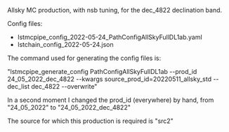 Allsky MC production, with nsb tuning, for the dec_4822 declination band.

Config files:
- lstmcpipe_config_2022-05-24_PathConfigAllSkyFullDL1ab.yaml
- lstchain_config_2022-05-24.json

The command used for generating the config files is:

"lstmcpipe_generate_config PathConfigAllSkyFullDL1ab --prod_id 24_05_2022_dec_4822 --kwargs source_prod_id=20220511_allsky_std --dec_list dec_4822 --overwrite"

In a second moment I changed the prod_id (everywhere) by hand, from "24_05_2022" to "24_05_2022_dec_4822"

The source for which this production is required is "src2"